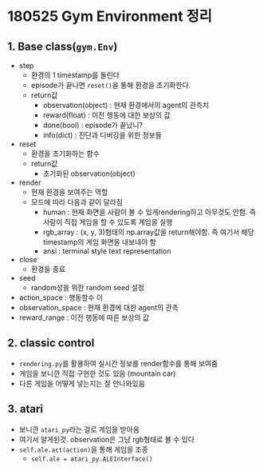# 180525 Gym Environment 정리
## 1. Base class(`gym.Env`)
* step
   - 환경의 1 timestamp를 돌린다
   - episode가 끝나면 `reset()`을 통해 환경을 초기화한다.
   - return값
       - observation(object) : 현재 환경에서의 agent의 관측치
       - reward(float) : 이전 행동에 대한 보상의 값
       - done(bool) : episode가 끝났니?
       - info(dict) : 진단과 디버깅을 위한 정보들
* reset
   - 환경을 초기화하는 함수
   - return값
       - 초기화된 observation(object)
* render
   - 현재 환경을 보여주는 역할
   - 모드에 따라 다음과 같이 달라짐
       - human : 현재 화면을 사람이 볼 수 있게rendering하고 아무것도 안함. 즉 사람이 직접 게임을 할 수 있도록 게임을 실행
       - rgb_array : (x, y, 3)형태의 np.array값을 return해야함. 즉 여기서 해당 timestamp의 게임 화면을 내보내야 함
       - ansi : terminal style text representation
* close
    - 환경을 종료
* seed
    - random성을 위한 random seed 설정
* action_space : 행동할수 이
* observation_space : 현재 환경에 대한 agent의 관측
* reward_range : 이전 행동에 따른 보상의 값

## 2. classic control
- `rendering.py`를 활용하여 실시간 정보를 render함수를 통해 보여줌
- 게임을 보니깐 직접 구현한 것도 있음 (mountain car)
- 다른 게임을 어떻게 넣는지는 잘 안나와있음

## 3. atari
- 보니깐 `atari_py`라는 걸로 게임을 받아옴
- 여기서 알게된것. observation은 그냥 rgb형태로 볼 수 있다
- `self.ale.act(action)`을 통해 게임을 조종
    -  `self.ale = atari_py.ALEInterface()` 